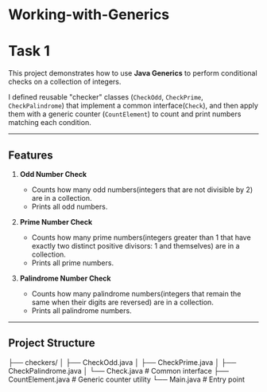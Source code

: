 # Working-with-Generics
# Task 1

This project demonstrates how to use **Java Generics** to perform conditional checks on a collection of integers.

I defined reusable "checker" classes (`CheckOdd`, `CheckPrime`, `CheckPalindrome`) that implement a common interface(`Check`), 
and then apply them with a generic counter (`CountElement`) to count and print numbers matching each condition.

---

## Features

1. **Odd Number Check**
    - Counts how many odd numbers(integers that are not divisible by 2) are in a collection.
    - Prints all odd numbers.

2. **Prime Number Check**
    - Counts how many prime numbers(integers greater than 1 that have exactly two distinct positive divisors: 1 and themselves) are in a collection.
    - Prints all prime numbers.

3. **Palindrome Number Check**
    - Counts how many palindrome numbers(integers that remain the same when their digits are reversed) are in a collection.
    - Prints all palindrome numbers.

---

## Project Structure
├── checkers/
│ ├── CheckOdd.java
│ ├── CheckPrime.java
│ ├── CheckPalindrome.java
│ └── Check.java # Common interface
├── CountElement.java # Generic counter utility
└── Main.java # Entry point
